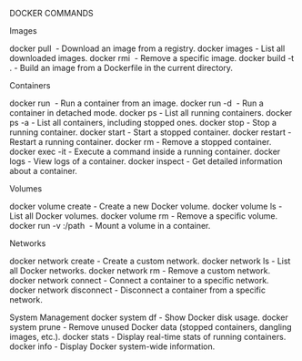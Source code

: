 DOCKER COMMANDS


Images   

docker pull <image> - Download an image from a registry.
docker images        - List all downloaded images.
docker rmi <image> - Remove a specific image.
docker build -t <tag> .        - Build an image from a Dockerfile in the current directory.
 
Containers      

docker run <image> - Run a container from an image.
docker run -d <image> - Run a container in detached mode.
docker ps        - List all running containers.
docker ps -a -        List all containers, including stopped ones.
docker stop <container> - Stop a running container.
docker start <container> - Start a stopped container.
docker restart <container> - Restart a running container.
docker rm <container> - Remove a stopped container.
docker exec -it <container> <command> - Execute a command inside a running container.
docker logs <container> - View logs of a container.
docker inspect <container> - Get detailed information about a container.
 
Volumes

docker volume create <volume> - Create a new Docker volume.
docker volume ls  -         List all Docker volumes.
docker volume rm <volume> - Remove a specific volume.
docker run -v <volume>:/path <image> - Mount a volume in a container.
 
Networks

docker network create <network> - Create a custom network.
docker network ls        - List all Docker networks.
docker network rm <network> - Remove a custom network.
docker network connect <network> <container> - Connect a container to a specific network.
docker network disconnect <network> <container> - Disconnect a container from a specific network.

 
System Management
docker system df -        Show Docker disk usage.
docker system prune -        Remove unused Docker data (stopped containers, dangling images, etc.).
docker stats -        Display real-time stats of running containers.
docker info        - Display Docker system-wide information.
